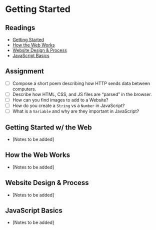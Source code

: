 # Getting Started

## Readings

* [Getting Started](https://developer.mozilla.org/en-US/docs/Learn/Getting_started_with_the_web)
* [How the Web Works](https://developer.mozilla.org/en-US/docs/Learn/Getting_started_with_the_web/How_the_Web_works)
* [Website Design & Process](https://developer.mozilla.org/en-US/docs/Learn/Getting_started_with_the_web/What_will_your_website_look_like)
* [JavaScript Basics](https://developer.mozilla.org/en-US/docs/Learn/Getting_started_with_the_web/JavaScript_basics)

## Assignment

* [ ] Compose a short poem describing how HTTP sends data between computers.
* [ ] Describe how HTML, CSS, and JS files are “parsed” in the browser.
* [ ] How can you find images to add to a Website?
* [ ] How do you create a `String` vs a `Number` in JavaScript?
* [ ] What is a `Variable` and why are they important in JavaScript?

## Getting Started w/ the Web

* [Notes to be added]

## How the Web Works

* [Notes to be added]

## Website Design & Process

* [Notes to be added]

## JavaScript Basics

* [Notes to be added]